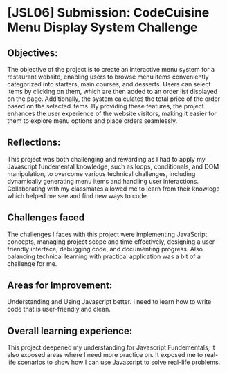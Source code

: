 # [JSL06] Submission: CodeCuisine Menu Display System Challenge

## Objectives:

The objective of the project is to create an interactive menu system for a restaurant website, enabling users to browse menu items conveniently categorized into starters, main courses, and desserts. Users can select items by clicking on them, which are then added to an order list displayed on the page. Additionally, the system calculates the total price of the order based on the selected items. By providing these features, the project enhances the user experience of the website visitors, making it easier for them to explore menu options and place orders seamlessly.

## Reflections:

This project was both challenging and rewarding as I had to apply my Javascript fundemental knowledge, such as loops, conditionals, and DOM manipulation, to overcome various technical challenges, including dynamically generating menu items and handling user interactions. Collaborating with my classmates allowed me to learn from their knowlege which helped me see and find new ways to code.

## Challenges faced

The challenges I faces with this project were  implementing JavaScript concepts, managing project scope and time effectively, designing a user-friendly interface, debugging code, and documenting progress. Also balancing technical learning with practical application was a bit of a challenge for me.

 ## Areas for Improvement:

 Understanding and Using Javascript better. I need to learn how to write code that is user-friendly and clean.



## Overall learning experience:

This project deepened my understanding for Javascript Fundementals, it also exposed areas where I need more practice on. It exposed me to real-life scenarios to show how I can use Javascript to solve real-life problems.


